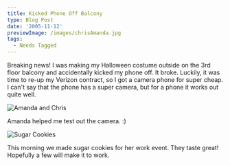 ```yaml
---
title: Kicked Phone Off Balcony
type: Blog Post
date: '2005-11-12'
previewImage: /images/chrisAmanda.jpg
tags:
  - Needs Tagged
---
```

Breaking news! I was making my Halloween costume outside on the 3rd floor balcony and accidentally kicked my phone off. It broke. Luckily, it was time to re-up my Verizon contract, so I got a camera phone for super cheap. I can't say that the phone has a super camera, but for a phone it works out quite well.

![Amanda and Chris](/images/20051112-amandaMe.jpg)

Amanda helped me test out the camera. :)

![Sugar Cookies](/images/20051112-cookies.jpg)

This morning we made sugar cookies for her work event. They taste great! Hopefully a few will make it to work.
